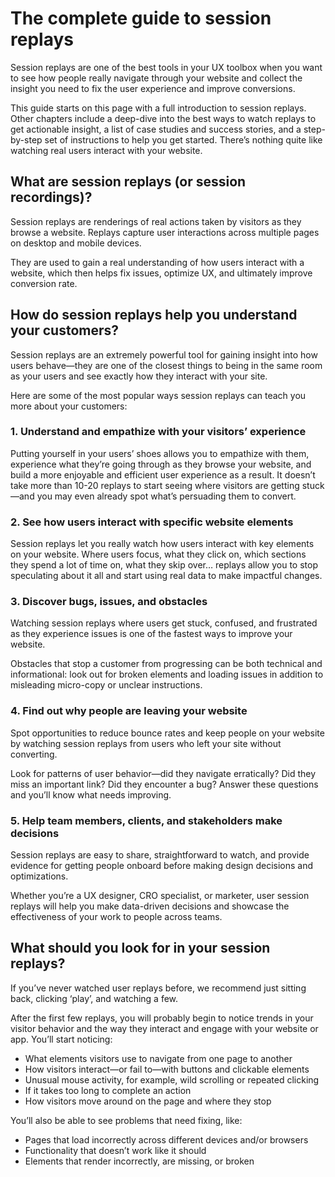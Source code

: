 # The complete guide to session replays

Session replays are one of the best tools in your UX toolbox when you want to see how people really navigate through your website and collect the insight you need to fix the user experience and improve conversions.

This guide starts on this page with a full introduction to session replays. Other chapters include a deep-dive into the best ways to watch replays to get actionable insight, a list of case studies and success stories, and a step-by-step set of instructions to help you get started. There’s nothing quite like watching real users interact with your website.

<!-- ![](./placeholder.jpg "placeholder") -->

## What are session replays (or session recordings)?

Session replays are renderings of real actions taken by visitors as they browse a website. Replays capture user interactions across multiple pages on desktop and mobile devices.

They are used to gain a real understanding of how users interact with a website, which then helps fix issues, optimize UX, and ultimately improve conversion rate.

## How do session replays help you understand your customers?

Session replays are an extremely powerful tool for gaining insight into how users behave—they are one of the closest things to being in the same room as your users and see exactly how they interact with your site.

Here are some of the most popular ways session replays can teach you more about your customers:

### 1. Understand and empathize with your visitors’ experience

Putting yourself in your users’ shoes allows you to empathize with them, experience what they’re going through as they browse your website, and build a more enjoyable and efficient user experience as a result. It doesn’t take more than 10-20 replays to start seeing where visitors are getting stuck—and you may even already spot what’s persuading them to convert.

### 2. See how users interact with specific website elements

<!-- ![](./placeholder.jpg "placeholder") -->

Session replays let you really watch how users interact with key elements on your website. Where users focus, what they click on, which sections they spend a lot of time on, what they skip over… replays allow you to stop speculating about it all and start using real data to make impactful changes.

### 3. Discover bugs, issues, and obstacles

Watching session replays where users get stuck, confused, and frustrated as they experience issues is one of the fastest ways to improve your website.

Obstacles that stop a customer from progressing can be both technical and informational: look out for broken elements and loading issues in addition to misleading micro-copy or unclear instructions.

### 4. Find out why people are leaving your website

Spot opportunities to reduce bounce rates and keep people on your website by watching session replays from users who left your site without converting.

Look for patterns of user behavior—did they navigate erratically? Did they miss an important link? Did they encounter a bug? Answer these questions and you’ll know what needs improving.

### 5. Help team members, clients, and stakeholders make decisions

Session replays are easy to share, straightforward to watch, and provide evidence for getting people onboard before making design decisions and optimizations.

Whether you’re a UX designer, CRO specialist, or marketer, user session replays will help you make data-driven decisions and showcase the effectiveness of your work to people across teams.

## What should you look for in your session replays?

If you’ve never watched user replays before, we recommend just sitting back, clicking ‘play’, and watching a few.

After the first few replays, you will probably begin to notice trends in your visitor behavior and the way they interact and engage with your website or app. You’ll start noticing:

- What elements visitors use to navigate from one page to another
- How visitors interact—or fail to—with buttons and clickable elements
- Unusual mouse activity, for example, wild scrolling or repeated clicking
- If it takes too long to complete an action
- How visitors move around on the page and where they stop

You’ll also be able to see problems that need fixing, like:

- Pages that load incorrectly across different devices and/or browsers
- Functionality that doesn’t work like it should
- Elements that render incorrectly, are missing, or broken
